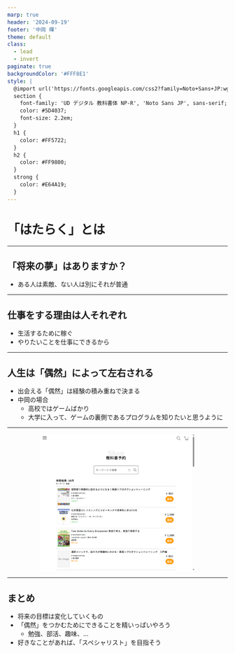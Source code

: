 ```yaml
---
marp: true
header: '2024-09-19'
footer: '中岡 暉'
theme: default
class: 
  - lead
  - invert
paginate: true
backgroundColor: '#FFF8E1'
style: |
  @import url('https://fonts.googleapis.com/css2?family=Noto+Sans+JP:wght@400;700&display=swap');
  section {
    font-family: 'UD デジタル 教科書体 NP-R', 'Noto Sans JP', sans-serif;
    color: #5D4037;
    font-size: 2.2em;
  }
  h1 {
    color: #FF5722;
  }
  h2 {
    color: #FF9800;
  }
  strong {
    color: #E64A19;
  }
---
```


# 「はたらく」とは

---

## 「将来の夢」はありますか？

- ある人は素敵、ない人は別にそれが普通

---

## 仕事をする理由は人それぞれ

- 生活するために稼ぐ
- やりたいことを仕事にできるから

---

## 人生は「偶然」によって左右される

- 出会える「偶然」は経験の積み重ねで決まる
- 中岡の場合
  - 高校ではゲームばかり
  - 大学に入って、ゲームの裏側であるプログラムを知りたいと思うように

---

<div style="display:flex;justify-content:space-between;">
<img src="./img/image.png" alt="予約サイト" style="display:block;margin:0 auto;width:70%;"/>
</div>

---

## まとめ

- 将来の目標は変化していくもの
- 「偶然」をつかむためにできることを精いっぱいやろう
  - 勉強、部活、趣味、…
- 好きなことがあれば、「スペシャリスト」を目指そう

